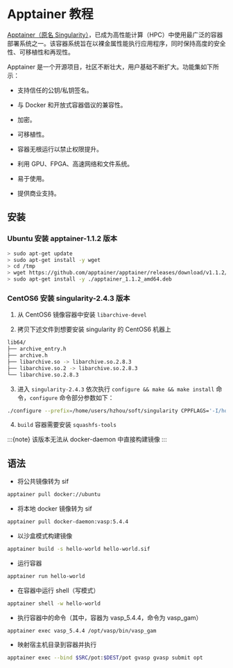 # Apptainer 教程

[Apptainer（原名 Singularity）](https://github.com/apptainer/apptainer)，已成为高性能计算（HPC）中使用最广泛的容器部署系统之一。该容器系统旨在以裸金属性能执行应用程序，同时保持高度的安全性、可移植性和再现性。

Apptainer 是一个开源项目，社区不断壮大，用户基础不断扩大。功能集如下所示：

- 支持信任的公钥/私钥签名。

- 与 Docker 和开放式容器倡议的兼容性。

- 加密。

- 可移植性。

- 容器无根运行以禁止权限提升。

- 利用 GPU、FPGA、高速网络和文件系统。

- 易于使用。

- 提供商业支持。

## 安装

### Ubuntu 安装 apptainer-1.1.2 版本

```bash
> sudo apt-get update
> sudo apt-get install -y wget
> cd /tmp
> wget https://github.com/apptainer/apptainer/releases/download/v1.1.2/apptainer_1.1.2_amd64.deb
> sudo apt-get install -y ./apptainer_1.1.2_amd64.deb
```

### CentOS6 安装 singularity-2.4.3 版本

1. 从 CentOS6 镜像容器中安装 `libarchive-devel`

2. 拷贝下述文件到想要安装 singularity 的 CentOS6 机器上

```bash
lib64/
├── archive_entry.h
├── archive.h
├── libarchive.so -> libarchive.so.2.8.3
├── libarchive.so.2 -> libarchive.so.2.8.3
└── libarchive.so.2.8.3
```

3. 进入 `singularity-2.4.3` 依次执行 `configure && make && make install` 命令，`configure` 命令部分参数如下：

```bash
./configure --prefix=/home/users/hzhou/soft/singularity CPPFLAGS='-I/home/users/hzhou/soft/lib64 -L/home/users/hzhou/soft/lib64' LDFLAGS='-L/home/users/hzhou/soft/lib64'
```

4. `build` 容器需要安装 `squashfs-tools`

:::{note}
该版本无法从 docker-daemon 中直接构建镜像
:::

## 语法

- 将公共镜像转为 sif

```bash
apptainer pull docker://ubuntu
```

- 将本地 docker 镜像转为 sif

```bash
apptainer pull docker-daemon:vasp:5.4.4
```

- 以沙盒模式构建镜像

```bash
apptainer build -s hello-world hello-world.sif
```

- 运行容器

```bash
apptainer run hello-world
```

- 在容器中运行 shell（写模式）

```bash
apptainer shell -w hello-world
```

- 执行容器中的命令（其中，容器为 vasp_5.4.4，命令为 vasp_gam）

```bash
apptainer exec vasp_5.4.4 /opt/vasp/bin/vasp_gam
```

- 映射宿主机目录到容器并执行

```bash
apptainer exec --bind $SRC/pot:$DEST/pot gvasp gvasp submit opt
```
